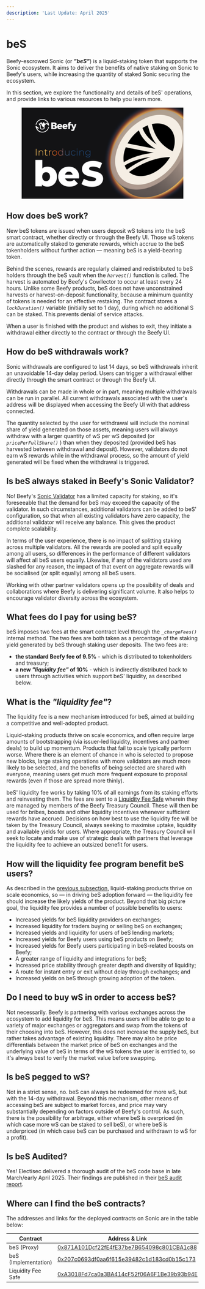 ```yaml
---
description: 'Last Update: April 2025'
---
```


# beS

Beefy-escrowed Sonic (or _**"beS"**_) is a liquid-staking token that supports the Sonic ecosystem. It aims to deliver the benefits of native staking on Sonic to Beefy's users, while increasing the quantity of staked Sonic securing the ecosystem.

In this section, we explore the functionality and details of beS' operations, and provide links to various resources to help you learn more.

<figure><img src="../../.gitbook/assets/beS.png" alt=""><figcaption></figcaption></figure>

## How does beS work?

New beS tokens are issued when users deposit wS tokens into the beS smart contract, whether directly or through the Beefy UI. Those wS tokens are automatically staked to generate rewards, which accrue to the beS tokenholders without further action — meaning beS is a yield-bearing token.

Behind the scenes, rewards are regularly claimed and redistributed to beS holders through the beS vault when the _`harvest()`_ function is called. The harvest is automated by Beefy's Cowllector to occur at least every 24 hours. Unlike some Beefy products, beS does not have unconstrained harvests or harvest-on-deposit functionality, because a minimum quantity of tokens is needed for an effective restaking. The contract stores a _`lockDuration()`_  variable (initially set to 1 day), during which no additional S can be staked. This prevents denial of service attacks.

When a user is finished with the product and wishes to exit, they initiate a withdrawal either directly to the contract or through the Beefy UI.

## How do beS withdrawals work?

Sonic withdrawals are configured to last 14 days, so beS withdrawals inherit an unavoidable 14-day delay period. Users can trigger a withdrawal either directly through the smart contract or through the Beefy UI.&#x20;

Withdrawals can be made in whole or in part, meaning multiple withdrawals can be run in parallel. All current withdrawals associated with the user's address will be displayed when accessing the Beefy UI with that address connected.

The quantity selected by the user for withdrawal will include the nominal share of yield generated on those assets, meaning users will always withdraw with a larger quantity of wS per wS deposited (or _`pricePerFullShare()`_ ) than when they deposited (provided beS has harvested between withdrawal and deposit). However, validators do not earn wS rewards while in the withdrawal process, so the amount of yield generated will be fixed when the withdrawal is triggered.

## Is beS always staked in Beefy's Sonic Validator?

No! Beefy's [Sonic Validator](https://my.soniclabs.com/stake/validators/0x1f/add-stake) has a limited capacity for staking, so it's foreseeable that the demand for beS may exceed the capacity of the validator. In such circumstances, additional validators can be added to beS' configuration, so that when all existing validators have zero capacity, the additional validator will receive any balance. This gives the product complete scalability.

In terms of the user experience, there is no impact of splitting staking across multiple validators. All the rewards are pooled and split equally among all users, so differences in the performance of different validators will affect all beS users equally. Likewise, if any of the validators used are slashed for any reason, the impact of that event on aggregate rewards will be socialised (or split equally) among all beS users.

Working with other partner validators opens up the possibility of deals and collaborations where Beefy is delivering significant volume. It also helps to encourage validator diversity across the ecosystem.

## What fees do I pay for using beS?

beS imposes two fees at the smart contract level through the _`_chargeFees()`_  internal method. The two fees are both taken as a percentage of the staking yield generated by beS through staking user deposits. The two fees are:

* **the standard Beefy fee of 9.5%** - which is distributed to tokenholders and treasury;
* **a new&#x20;**_**"liquidity fee"**_**&#x20;of 10%** - which is indirectly distributed back to users through activities which support beS' liquidity, as described below.

## What is the _"liquidity fee"_?

The liquidity fee is a new mechanism introduced for beS, aimed at building a competitive and well-adopted product.&#x20;

Liquid-staking products thrive on scale economics, and often require large amounts of bootstrapping (via issuer-led liquidity, incentives and partner deals) to build up momentum. Products that fail to scale typically perform worse. Where there is an element of chance in who is selected to propose new blocks, large staking operations with more validators are much more likely to be selected, and the benefits of being selected are shared with everyone, meaning users get much more frequent exposure to proposal rewards (even if those are spread more thinly).

beS' liquidity fee works by taking 10% of all earnings from its staking efforts and reinvesting them. The fees are sent to a [Liquidity Fee Safe](https://sonicscan.org/address/0xA3018Fd7ca0a3BA414cF52f06A6F1Be39b93b94E) wherein they are managed by members of the Beefy Treasury Council. These will then be used for bribes, boosts and other liquidity incentives whenever sufficient rewards have accrued. Decisions on how best to use the liquidity fee will be taken by the Treasury Council, always seeking to maximise uptake, liquidity and available yields for users. Where appropriate, the Treasury Council will seek to locate and make use of strategic deals with partners that leverage the liquidity fee to achieve an outsized benefit for users.

## How will the liquidity fee program benefit beS users?

As described in the [previous subsection](bes.md#what-is-the-liquidity-fee), liquid-staking products thrive on scale economics, so — in driving beS adoption forward — the liquidity fee should increase the likely yields of the product. Beyond that big picture goal, the liquidity fee provides a number of possible benefits to users:

* Increased yields for beS liquidity providers on exchanges;
* Increased liquidity for traders buying or selling beS on exchanges;
* Increased yields and liquidity for users of beS lending markets;
* Increased yields for Beefy users using beS products on Beefy;
* Increased yields for Beefy users participating in beS-related boosts on Beefy;
* A greater range of liquidity and integrations for beS;&#x20;
* Increased price stability through greater depth and diversity of liquidity;
* A route for instant entry or exit without delay through exchanges; and
* Increased yields on beS through growing adoption of the token.

## Do I need to buy wS in order to access beS?

Not necessarily. Beefy is partnering with various exchanges across the ecosystem to add liquidity for beS. This means users will be able to go to a variety of major exchanges or aggregators and swap from the tokens of their choosing into beS. However, this does not increase the supply beS, but rather takes advantage of existing liquidity. There may also be price differentials between the market price of beS on exchanges and the underlying value of beS in terms of the wS tokens the user is entitled to, so it's always best to verify the market value before swapping.

## Is beS pegged to wS?

Not in a strict sense, no. beS can always be redeemed for more wS, but with the 14-day withdrawal. Beyond this mechanism, other means of accessing beS are subject to market forces, and price may vary substantially depending on factors outside of Beefy's control. As such, there is the possibility for arbitrage, either where beS is overpriced (in which case more wS can be staked to sell beS), or where beS is underpriced (in which case beS can be purchased and withdrawn to wS for a profit).

## Is beS Audited?

Yes! Electisec delivered a thorough audit of the beS code base in late March/early April 2025. Their findings are published in their [beS audit report](https://github.com/beefyfinance/beefy-audits/blob/master/2025-04-05-Beefy-Electisec-beS-Audit.pdf).

## Where can I find the beS contracts?

The addresses and links for the deployed contracts on Sonic are in the table below:

<table><thead><tr><th width="194.265625">Contract</th><th width="422.83203125">Address &#x26; Link</th></tr></thead><tbody><tr><td>beS (Proxy)</td><td><a href="https://sonicscan.org/address/0x871A101Dcf22fE4fE37be7B654098c801CBA1c88">0x871A101Dcf22fE4fE37be7B654098c801CBA1c88</a></td></tr><tr><td>beS (Implementation)</td><td><a href="https://sonicscan.org/address/0x207c0693df0aa6f615e39482c1d183cd0b15c173">0x207c0693df0aa6f615e39482c1d183cd0b15c173</a></td></tr><tr><td>Liquidity Fee Safe</td><td><a href="https://sonicscan.org/address/0xA3018Fd7ca0a3BA414cF52f06A6F1Be39b93b94E">0xA3018Fd7ca0a3BA414cF52f06A6F1Be39b93b94E</a></td></tr></tbody></table>



